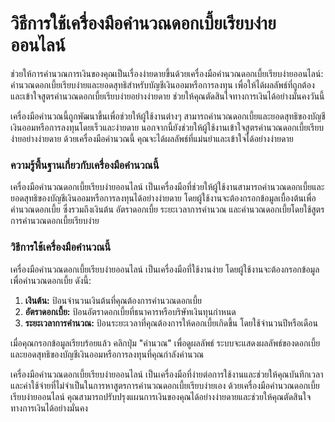 วิธีการใช้เครื่องมือคำนวณดอกเบี้ยเรียบง่ายออนไลน์
=================================================

ช่วยให้การคำนวณการเงินของคุณเป็นเรื่องง่ายดายขึ้นด้วยเครื่องมือคำนวณดอกเบี้ยเรียบง่ายออนไลน์: คำนวณดอกเบี้ยเรียบง่ายและยอดสุทธิสำหรับบัญชีเงินออมหรือการลงทุน เพื่อให้ได้ผลลัพธ์ที่ถูกต้องและเข้าใจสูตรคำนวณดอกเบี้ยเรียบง่ายอย่างง่ายดาย ช่วยให้คุณตัดสินใจทางการเงินได้อย่างมั่นคงวันนี้

เครื่องมือคำนวณนี้ถูกพัฒนาขึ้นเพื่อช่วยให้ผู้ใช้งานต่างๆ สามารถคำนวณดอกเบี้ยและยอดสุทธิของบัญชีเงินออมหรือการลงทุนโดยเร็วและง่ายดาย นอกจากนี้ยังช่วยให้ผู้ใช้งานเข้าใจสูตรคำนวณดอกเบี้ยเรียบง่ายอย่างง่ายดาย ด้วยเครื่องมือคำนวณนี้ คุณจะได้ผลลัพธ์ที่แม่นยำและเข้าใจได้อย่างง่ายดาย

### ความรู้พื้นฐานเกี่ยวกับเครื่องมือคำนวณนี้

เครื่องมือคำนวณดอกเบี้ยเรียบง่ายออนไลน์ เป็นเครื่องมือที่ช่วยให้ผู้ใช้งานสามารถคำนวณดอกเบี้ยและยอดสุทธิของบัญชีเงินออมหรือการลงทุนได้อย่างง่ายดาย โดยผู้ใช้งานจะต้องกรอกข้อมูลเบื้องต้นเพื่อคำนวณดอกเบี้ย ซึ่งรวมถึงเงินต้น อัตราดอกเบี้ย ระยะเวลาการคำนวณ และคำนวณดอกเบี้ยโดยใช้สูตรการคำนวณดอกเบี้ยเรียบง่าย

### วิธีการใช้เครื่องมือคำนวณนี้

เครื่องมือคำนวณดอกเบี้ยเรียบง่ายออนไลน์ เป็นเครื่องมือที่ใช้งานง่าย โดยผู้ใช้งานจะต้องกรอกข้อมูลเพื่อคำนวณดอกเบี้ย ดังนี้:

1. **เงินต้น:** ป้อนจำนวนเงินต้นที่คุณต้องการคำนวณดอกเบี้ย
2. **อัตราดอกเบี้ย:** ป้อนอัตราดอกเบี้ยที่ธนาคารหรือบริษัทเงินทุนกำหนด
3. **ระยะเวลาการคำนวณ:** ป้อนระยะเวลาที่คุณต้องการให้ดอกเบี้ยเกิดขึ้น โดยใช้จำนวนปีหรือเดือน

เมื่อคุณกรอกข้อมูลเรียบร้อยแล้ว คลิกปุ่ม "คำนวณ" เพื่อดูผลลัพธ์ ระบบจะแสดงผลลัพธ์ของดอกเบี้ยและยอดสุทธิของบัญชีเงินออมหรือการลงทุนที่คุณกำลังคำนวณ

เครื่องมือคำนวณดอกเบี้ยเรียบง่ายออนไลน์ เป็นเครื่องมือที่ง่ายต่อการใช้งานและช่วยให้คุณบันทึกเวลาและค่าใช้จ่ายที่ไม่จำเป็นในการหาสูตรการคำนวณดอกเบี้ยเรียบง่ายเอง ด้วยเครื่องมือคำนวณดอกเบี้ยเรียบง่ายออนไลน์ คุณสามารถปรับปรุงแผนการเงินของคุณได้อย่างง่ายดายและช่วยให้คุณตัดสินใจทางการเงินได้อย่างมั่นคง